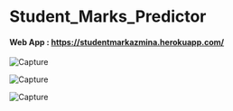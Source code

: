 # Student_Marks_Predictor

#### Web App : https://studentmarkazmina.herokuapp.com/


![Capture](https://user-images.githubusercontent.com/64145252/102106928-2b08b580-3e57-11eb-91d5-1df395f62f24.PNG)

![Capture](https://user-images.githubusercontent.com/64145252/102107148-6905d980-3e57-11eb-9e3e-c68b2ecb6b20.PNG)

![Capture](https://user-images.githubusercontent.com/64145252/102107292-994d7800-3e57-11eb-824b-0e65165f9099.PNG)
